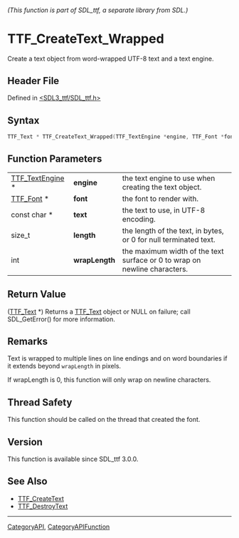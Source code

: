 ###### (This function is part of SDL_ttf, a separate library from SDL.)
# TTF_CreateText_Wrapped

Create a text object from word-wrapped UTF-8 text and a text engine.

## Header File

Defined in [<SDL3_ttf/SDL_ttf.h>](https://github.com/libsdl-org/SDL_ttf/blob/main/include/SDL3_ttf/SDL_ttf.h)

## Syntax

```c
TTF_Text * TTF_CreateText_Wrapped(TTF_TextEngine *engine, TTF_Font *font, const char *text, size_t length, int wrapLength);
```

## Function Parameters

|                                    |                |                                                                           |
| ---------------------------------- | -------------- | ------------------------------------------------------------------------- |
| [TTF_TextEngine](TTF_TextEngine) * | **engine**     | the text engine to use when creating the text object.                     |
| [TTF_Font](TTF_Font) *             | **font**       | the font to render with.                                                  |
| const char *                       | **text**       | the text to use, in UTF-8 encoding.                                       |
| size_t                             | **length**     | the length of the text, in bytes, or 0 for null terminated text.          |
| int                                | **wrapLength** | the maximum width of the text surface or 0 to wrap on newline characters. |

## Return Value

([TTF_Text](TTF_Text) *) Returns a [TTF_Text](TTF_Text) object or NULL on
failure; call SDL_GetError() for more information.

## Remarks

Text is wrapped to multiple lines on line endings and on word boundaries if
it extends beyond `wrapLength` in pixels.

If wrapLength is 0, this function will only wrap on newline characters.

## Thread Safety

This function should be called on the thread that created the font.

## Version

This function is available since SDL_ttf 3.0.0.

## See Also

- [TTF_CreateText](TTF_CreateText)
- [TTF_DestroyText](TTF_DestroyText)

----
[CategoryAPI](CategoryAPI), [CategoryAPIFunction](CategoryAPIFunction)

